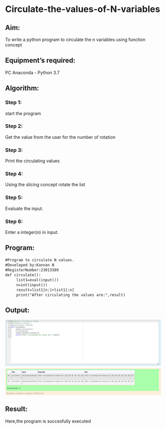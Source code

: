 # Circulate-the-values-of-N-variables
## Aim:
To write a python program to circulate the n variables using function concept
## Equipment’s required:
PC
Anaconda - Python 3.7
## Algorithm: 
### Step 1:
start the program
### Step 2: 
Get the value from the user for the number of rotation 
### Step 3: 
Print the circulating values
### Step 4: 
Using the slicing concept rotate the list

### Step 5: 
Evaluate the input.
### Step 6: 
Enter a integer(n) in input.

## Program:
``````
#Program to circulate N values.
#Developed by:Kannan N
#RegisterNumber:23013389
def circulate():
     list1=eval(input())
     n=int(input())
     result=list1[n:]+list1[:n]
     print("After circulating the values are:",result)
``````
## Output:
![Alt text](image-1.png)
## Result:
Here,the program is succesfully executed
